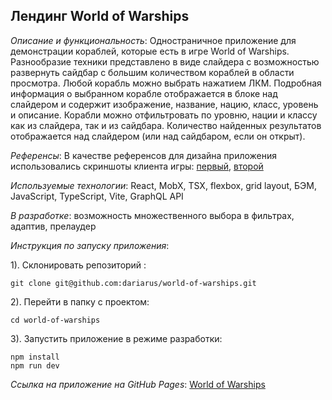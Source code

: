 ## Лендинг World of Warships

*Описание и функциональность*: Одностраничное приложение для демонстрации кораблей, которые есть в игре World of Warships. Разнообразие техники представлено в виде слайдера с возможностью развернуть сайдбар с б*о*льшим количеством кораблей в области просмотра. Любой корабль можно выбрать нажатием ЛКМ. Подробная информация о выбранном корабле отображается в блоке над слайдером и содержит изображение, название, нацию, класс, уровень и описание. Корабли можно отфильтровать по уровню, нации и классу как из слайдера, так и из сайдбара. Количество найденных результатов отображается над слайдером (или над сайдбаром, если он открыт).

*Референсы*: В качестве референсов для дизайна приложения использовались скриншоты клиента игры: [первый](https://world-of-warships.softok.info/wp-content/uploads/world-of-warships-screen-1.png), [второй](https://wiki.wgcdn.co/images/thumb/6/6e/Port_Screen_11.6.png/1024px-Port_Screen_11.6.png)

*Используемые технологии*: React, MobX, TSX, flexbox, grid layout, БЭМ, JavaScript, TypeScript, Vite, GraphQL API

*В разработке*:  возможность множественного выбора в фильтрах, адаптив, прелаудер

*Инструкция по запуску приложения*:

1). Склонировать репозиторий :
```
git clone git@github.com:dariarus/world-of-warships.git
```

2). Перейти в папку с проектом:
```shell
cd world-of-warships
```

3). Запустить приложение в режиме разработки:
```shell
npm install
npm run dev
```

*Ссылка на приложение на GitHub Pages*: [World of Warships](https://dariarus.github.io/world-of-warships/)
